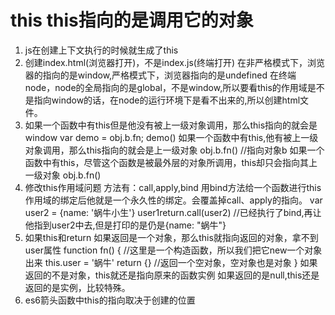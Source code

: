 # this this指向的是调用它的对象
1. js在创建上下文执行的时候就生成了this
2. 创建index.html(浏览器打开)，不是index.js(终端打开)
在非严格模式下，浏览器的指向的是window,严格模式下，浏览器指向的是undefined
在终端node，node的全局指向的是global，不是window,所以要看this的作用域是不是指向window的话，在node的运行环境下是看不出来的,所以创建html文件。
3. 如果一个函数中有this但是他没有被上一级对象调用，那么this指向的就会是window
    var demo = obj.b.fn; 
    demo()
   如果一个函数中有this,他有被上一级对象调用，那么this指向的就会是上一级对象
    obj.b.fn() //指向对象b
   如果一个函数中有this，尽管这个函数是被最外层的对象所调用，this却只会指向其上一级对象
    obj.b.fn()
4. 修改this作用域问题
方法有：call,apply,bind
用bind方法给一个函数进行this作用域的绑定后他就是一个永久性的绑定。会覆盖掉call、apply的指向。
var user2 = {name: '蜗牛小生'}
user1return.call(user2) //已经执行了bind,再让他指到user2中去,但是打印的是仍是{name: "蜗牛"}
5. 如果this和return
如果返回是一个对象，那么this就指向返回的对象，拿不到user属性
function fn() { //这里是一个构造函数，所以我们把它new一个对象出来
    this.user = '蜗牛'
    return {}  //返回一个空对象，空对象也是对象
} 
如果返回的不是对象，this就还是指向原来的函数实例
如果返回的是null,this还是返回的是实例，比较特殊。
6. es6箭头函数中this的指向取决于创建的位置
